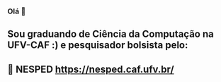 ### Olá 👋
## Sou graduando de Ciência da Computação na UFV-CAF :) e pesquisador bolsista pelo:
## 🔭 NESPED https://nesped.caf.ufv.br/

